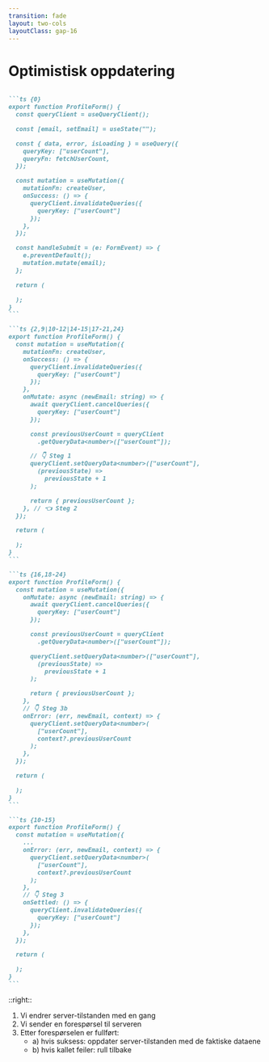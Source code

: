 ```yaml
---
transition: fade
layout: two-cols
layoutClass: gap-16
---
```


# Optimistisk oppdatering

````md magic-move {lines: true}

```ts {0}
export function ProfileForm() {
  const queryClient = useQueryClient();

  const [email, setEmail] = useState("");

  const { data, error, isLoading } = useQuery({
    queryKey: ["userCount"],
    queryFn: fetchUserCount,
  });

  const mutation = useMutation({
    mutationFn: createUser,
    onSuccess: () => {
      queryClient.invalidateQueries({
        queryKey: ["userCount"]
      });
    },
  });

  const handleSubmit = (e: FormEvent) => {
    e.preventDefault();
    mutation.mutate(email);
  };

  return (

  );
}
```

```ts {2,9|10-12|14-15|17-21,24}
export function ProfileForm() {
  const mutation = useMutation({
    mutationFn: createUser,
    onSuccess: () => {
      queryClient.invalidateQueries({
        queryKey: ["userCount"]
      });
    },
    onMutate: async (newEmail: string) => {
      await queryClient.cancelQueries({ 
        queryKey: ["userCount"] 
      });

      const previousUserCount = queryClient
        .getQueryData<number>(["userCount"]);

      // 👇 Steg 1
      queryClient.setQueryData<number>(["userCount"], 
        (previousState) =>
          previousState + 1
      );

      return { previousUserCount };
    }, // 👈 Steg 2
  });

  return (

  );
}
```

```ts {16,18-24}
export function ProfileForm() {
  const mutation = useMutation({
    onMutate: async (newEmail: string) => {
      await queryClient.cancelQueries({ 
        queryKey: ["userCount"] 
      });

      const previousUserCount = queryClient
        .getQueryData<number>(["userCount"]);

      queryClient.setQueryData<number>(["userCount"], 
        (previousState) =>
          previousState + 1
      );

      return { previousUserCount };
    },
    // 👇 Steg 3b
    onError: (err, newEmail, context) => {
      queryClient.setQueryData<number>(
        ["userCount"],
        context?.previousUserCount
      );
    },
  });

  return (

  );
}
```

```ts {10-15}
export function ProfileForm() {
  const mutation = useMutation({
    ...
    onError: (err, newEmail, context) => {
      queryClient.setQueryData<number>(
        ["userCount"],
        context?.previousUserCount
      );
    },
    // 👇 Steg 3
    onSettled: () => {
      queryClient.invalidateQueries({
        queryKey: ["userCount"] 
      });
    },
  });

  return (

  );
}
```

````

::right::

<ol>
  <li>Vi endrer server-tilstanden med en gang</li>
  <li>Vi sender en forespørsel til serveren</li>
  <li>Etter forespørselen er fullført: 
    <ul>
      <li>a) hvis suksess: oppdater server-tilstanden med de faktiske dataene</li>
      <li>b) hvis kallet feiler: rull tilbake</li>
    </ul>
  </li>
</ol>

<!--
Nå har vi sett på mønsteret hvordan implementerer vi det i kode?

[click] Det er litt forberedelser før vi får oppdatert servertilstanden. Inni useMutation, er det onMutate-callbacken vi endrer på, for å definere hva som skjer når forespørselen skjer.

[click] Først stopper vi alle pågående forespørsel på userCount, for å unngå race conditions.

[click] Så tar vi vare forrige tilstand, tilfelle vi skal rulle tilbake.

[click] **SÅ** kan vi oppdatere tilstanden i React Query til å ha gammel tilstand + 1, siden vi legger til en bruker.

Så vil forespørselen bli sendt. 

[click] Om forespørselen feiler, ruller vi tilbake til gammel tilstand umiddelbart.

[click] Uansett om forespørselen feiler eller ikke, invaliderer vi cachen, så vi syncer klientens servertilstand med serverens faktiske data.

-->

